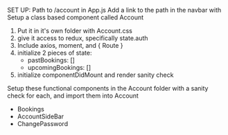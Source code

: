 SET UP:
Path to /account in App.js
Add a link to the path in the navbar with <Link>
Setup a class based component called Account 
1. Put it in it's own folder with Account.css
2. give it access to redux, specifically state.auth
3. Include axios, moment, and { Route }
4. initialize 2 pieces of state: 
    - pastBookings: []
    - upcomingBookings: []
5. initialize componentDidMount and render sanity check

Setup these functional components in the Account folder 
with a sanity check for each, and import them into Account
- Bookings
- AccountSideBar
- ChangePassword